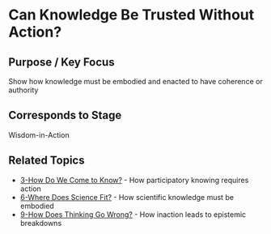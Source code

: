 # Can Knowledge Be Trusted Without Action?

## Purpose / Key Focus
Show how knowledge must be embodied and enacted to have coherence or authority

## Corresponds to Stage
Wisdom-in-Action

## Related Topics
- [3-How Do We Come to Know?](3-How%20Do%20We%20Come%20to%20Know.md) - How participatory knowing requires action
- [6-Where Does Science Fit?](6-Where%20Does%20Science%20Fit.md) - How scientific knowledge must be embodied
- [9-How Does Thinking Go Wrong?](9-How%20Does%20Thinking%20Go%20Wrong.md) - How inaction leads to epistemic breakdowns 